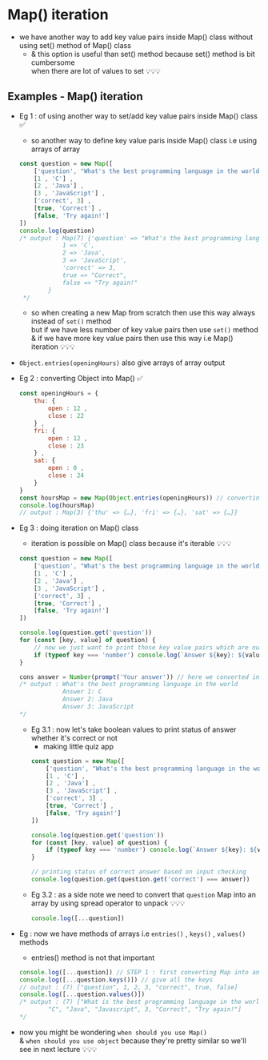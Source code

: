 # Map() iteration

- we have another way to add key value pairs inside Map() class without using set() method of Map() class 
    - & this option is useful than set() method because set() method is bit cumbersome <br>
        when there are lot of values to set 💡💡💡

## Examples - Map() iteration

- Eg 1 : of using another way to set/add key value pairs inside Map() class ✅
    - so another way to define key value paris inside Map() class i.e using arrays of array
    ```js
    const question = new Map([
        ['question', "What's the best programming language in the world"] ,
        [1 , 'C'] ,
        [2 , 'Java'] ,
        [3 , 'JavaScript'] ,
        ['correct', 3] ,
        [true, 'Correct'] ,
        [false, 'Try again!']
    ])
    console.log(question) 
    /* output : Map(7) {'question' => "What's the best programming language in the world", 
                1 => 'C', 
                2 => 'Java', 
                3 => 'JavaScript', 
                'correct' => 3, 
                true => "Correct",
                false => "Try again!"
            }
     */
    ```
    - so when creating a new Map from scratch then use this way always instead of `set()` method <br>
        but if we have less number of key value pairs then use `set()` method <br>
        & if we have more key value pairs then use this way i.e Map() iteration 💡💡💡

- `Object.entries(openingHours)` also give arrays of array output 

- Eg 2 : converting Object into Map() ✅
    ```js
    const openingHours = {
        thu: {
            open : 12 , 
            close : 22
        } , 
        fri: {
            open : 12 , 
            close : 23
        } , 
        sat: {
            open : 0 ,  
            close : 24
        } 
    }
    const hoursMap = new Map(Object.entries(openingHours)) // converting object into Map 💡💡💡
    console.log(hoursMap)
    // output : Map(3) {'thu' => {…}, 'fri' => {…}, 'sat' => {…}}
    ```
    
- Eg 3 : doing iteration on Map() class 
    - iteration is possible on Map() class because it's iterable 💡💡💡
    ```js
    const question = new Map([
        ['question', "What's the best programming language in the world"] ,
        [1 , 'C'] ,
        [2 , 'Java'] ,
        [3 , 'JavaScript'] ,
        ['correct', 3] ,
        [true, 'Correct'] ,
        [false, 'Try again!']
    ])

    console.log(question.get('question'))
    for (const [key, value] of question) {
        // now we just want to print those key value pairs which are number
        if (typeof key === 'number') console.log(`Answer ${key}: ${value}`)
    }
    
    cons answer = Number(prompt('Your answer')) // here we converted input number type because we want to compare
   /* output : What's the best programming language in the world
                Answer 1: C
                Answer 2: Java
                Answer 3: JavaScript
    */
    ```
    - Eg 3.1 : now let's take boolean values to print status of answer whether it's correct or not
        - making little quiz app
        ```js
        const question = new Map([
            ['question', "What's the best programming language in the world"] ,
            [1 , 'C'] ,
            [2 , 'Java'] ,
            [3 , 'JavaScript'] ,
            ['correct', 3] ,
            [true, 'Correct'] ,
            [false, 'Try again!']
        ])
        
        console.log(question.get('question'))
        for (const [key, value] of question) {
            if (typeof key === 'number') console.log(`Answer ${key}: ${value}`)
        }

        // printing status of correct answer based on input checking
        console.log(question.get(question.get('correct') === answer))
        ```
    - Eg 3.2 : as a side note we need to convert that `question` Map into an array by using spread operator to unpack 💡💡💡
        ```js
        console.log([...question])
        ```

- Eg : now we have methods of arrays i.e `entries()` , `keys()` , `values()` methods 
    - entries() method is not that important 
    ```js
    console.log([...question]) // STEP 1 : first converting Map into an array
    console.log([...question.keys()]) // give all the keys
    // output : (7) ["question", 1, 2, 3, "correct", true, false]
    console.log([...question.values()])
    /* output : (7) ["What is the best programming language in the world?", 
            "C", "Java", "Javascript", 3, "Correct", "Try again!"]
    */
    ```

- now you might be wondering `when should you use Map()` <br>
    & `when should you use object` because they're pretty similar so we'll see in next lecture 💡💡💡
